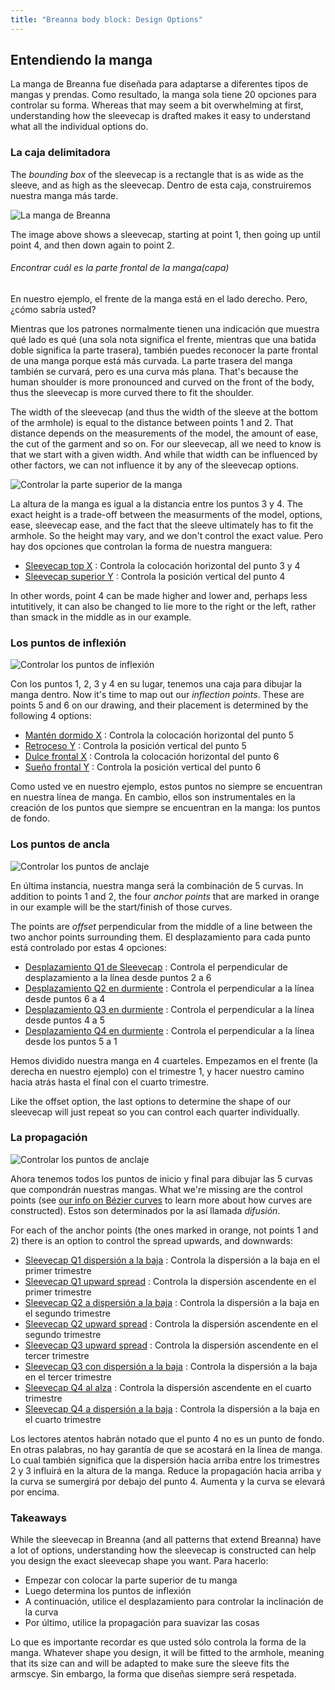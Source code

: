 ```yaml
---
title: "Breanna body block: Design Options"
---
```


<PatternOptions pattern='breanna' />

## Entendiendo la manga

La manga de Breanna fue diseñada para adaptarse a diferentes tipos de mangas y prendas. Como resultado, la manga sola tiene 20 opciones para controlar su forma. Whereas that may seem a bit overwhelming at first, understanding how the sleevecap is drafted makes it easy to understand what all the individual options do.

### La caja delimitadora

The _bounding box_ of the sleevecap is a rectangle that is as wide as the sleeve, and as high as the sleevecap. Dentro de esta caja, construiremos nuestra manga más tarde.

![La manga de Breanna](sleevecap.svg)

The image above shows a sleevecap, starting at point 1, then going up until point 4, and then down again to point 2.

<Note>

###### Encontrar cuál es la parte frontal de la manga(capa)

En nuestro ejemplo, el frente de la manga está en el lado derecho. Pero, ¿cómo sabría usted?

Mientras que los patrones normalmente tienen una indicación que muestra qué lado es qué (una sola nota
significa el frente, mientras que una batida doble significa la parte trasera), también puedes
reconocer la parte frontal de una manga porque está más curvada. La parte trasera del manga
también se curvará, pero es una curva más plana. That's because the human shoulder
is more pronounced and curved on the front of the body, thus the sleevecap is more curved
there to fit the shoulder.

</Note>

The width of the sleevecap (and thus the width of the sleeve at the bottom of the armhole) is equal to the distance between points 1 and 2. That distance depends on the measurements of the model, the amount of ease, the cut of the garment and so on. For our sleevecap, all we need to know is that we start with a given width. And while that width can be influenced by other factors, we can not influence it by any of the sleevecap options.

![Controlar la parte superior de la manga](sleevecaptop.svg)

La altura de la manga es igual a la distancia entre los puntos 3 y 4. The exact height is a trade-off between the measurments of the model, options, ease, sleevecap ease, and the fact that the sleeve ultimately has to fit the armhole. So the height may vary, and we don't control the exact value. Pero hay dos opciones que controlan la forma de nuestra manguera:

- [Sleevecap top X](/docs/patterns/breanna/options/sleevecaptopfactorx/) : Controla la colocación horizontal del punto 3 y 4
- [Sleevecap superior Y](/docs/patterns/breanna/options/sleevecaptopfactory/) : Controla la posición vertical del punto 4

In other words, point 4 can be made higher and lower and, perhaps less intutitively, it can also be changed to lie more to the right or the left, rather than smack in the middle as in our example.

### Los puntos de inflexión

![Controlar los puntos de inflexión](sleevecapinflection.svg)

Con los puntos 1, 2, 3 y 4 en su lugar, tenemos una caja para dibujar la manga dentro. Now it's time to map out our _inflection points_. These are points 5 and 6 on our drawing, and their placement is determined by the following 4 options:

- [Mantén dormido X](/docs/patterns/breanna/options/sleevecapbackfactorx) : Controla la colocación horizontal del punto 5
- [Retroceso Y](/docs/patterns/breanna/options/sleevecapbackfactory) : Controla la posición vertical del punto 5
- [Dulce frontal X](/docs/patterns/breanna/options/sleevecapbackfactorx) : Controla la colocación horizontal del punto 6
- [Sueño frontal Y](/docs/patterns/breanna/options/sleevecapbackfactory) : Controla la posición vertical del punto 6

<Note>

Como usted ve en nuestro ejemplo, estos puntos no siempre se encuentran en nuestra línea de manga. En cambio, ellos
son instrumentales en la creación de los puntos que siempre se encuentran en la manga: los puntos de fondo.

</Note>

### Los puntos de ancla

![Controlar los puntos de anclaje](sleevecapanchor.svg)

En última instancia, nuestra manga será la combinación de 5 curvas. In addition to points 1 and 2, the four _anchor points_ that are marked in orange in our example will be the start/finish of those curves.

The points are _offset_ perpendicular from the middle of a line between the two anchor points surrounding them. El desplazamiento para cada punto está controlado por estas 4 opciones:

- [Desplazamiento Q1 de Sleevecap](/docs/patterns/breanna/options/sleevecapq1offset) : Controla el perpendicular de desplazamiento a la línea desde puntos 2 a 6
- [Desplazamiento Q2 en durmiente](/docs/patterns/breanna/options/sleevecapq2offset) : Controla el perpendicular a la línea desde puntos 6 a 4
- [Desplazamiento Q3 en durmiente](/docs/patterns/breanna/options/sleevecapq3offset) : Controla el perpendicular a la línea desde puntos 4 a 5
- [Desplazamiento Q4 en durmiente](/docs/patterns/breanna/options/sleevecapq3offset) : Controla el perpendicular a la línea desde los puntos 5 a 1

<Note>

Hemos dividido nuestra manga en 4 cuarteles. Empezamos en el frente (la derecha en nuestro ejemplo)
con el trimestre 1, y hacer nuestro camino hacia atrás hasta el final con el cuarto trimestre.

Like the offset option, the last options to determine the shape of our sleevecap will just repeat so you can
control each quarter individually.

</Note>

### La propagación

![Controlar los puntos de anclaje](sleevecapspread.svg)

Ahora tenemos todos los puntos de inicio y final para dibujar las 5 curvas que compondrán nuestras mangas. What we're missing are the control points (see [our info on Bézier curves](https://freesewing.dev/concepts/beziercurves) to learn more about how curves are constructed). Estos son determinados por la así llamada _difusión_.

For each of the anchor points (the ones marked in orange, not points 1 and 2) there is an option to control the spread upwards, and downwards:

- [Sleevecap Q1 dispersión a la baja](/docs/patterns/breanna/options/sleevecapq1spread1) : Controla la dispersión a la baja en el primer trimestre
- [Sleevecap Q1 upward spread](/docs/patterns/breanna/options/sleevecapq1spread2) : Controla la dispersión ascendente en el primer trimestre
- [Sleevecap Q2 a dispersión a la baja](/docs/patterns/breanna/options/sleevecapq2spread1) : Controla la dispersión a la baja en el segundo trimestre
- [Sleevecap Q2 upward spread](/docs/patterns/breanna/options/sleevecapq2spread2) : Controla la dispersión ascendente en el segundo trimestre
- [Sleevecap Q3 upward spread](/docs/patterns/breanna/options/sleevecapq3spread1) : Controla la dispersión ascendente en el tercer trimestre
- [Sleevecap Q3 con dispersión a la baja](/docs/patterns/breanna/options/sleevecapq3spread2) : Controla la dispersión a la baja en el tercer trimestre
- [Sleevecap Q4 al alza](/docs/patterns/breanna/options/sleevecapq4spread1) : Controla la dispersión ascendente en el cuarto trimestre
- [Sleevecap Q4 a dispersión a la baja](/docs/patterns/breanna/options/sleevecapq4spread2) : Controla la dispersión a la baja en el cuarto trimestre

<Note>

Los lectores atentos habrán notado que el punto 4 no es un punto de fondo. En otras palabras, no hay garantía
de que se acostará en la línea de manga. Lo cual también significa que la dispersión hacia arriba entre los trimestres 2 y 3 influirá
en la altura de la manga. Reduce la propagación hacia arriba y la curva se sumergirá por debajo del punto 4. Aumenta y
la curva se elevará por encima.

</Note>

### Takeaways

While the sleevecap in Breanna (and all patterns that extend Breanna) have a lot of options, understanding how the sleevecap is constructed can help you design the exact sleevecap shape you want. Para hacerlo:

- Empezar con colocar la parte superior de tu manga
- Luego determina los puntos de inflexión
- A continuación, utilice el desplazamiento para controlar la inclinación de la curva
- Por último, utilice la propagación para suavizar las cosas

Lo que es importante recordar es que usted sólo controla la forma de la manga. Whatever shape you design, it will be fitted to the armhole, meaning that its size can and will be adapted to make sure the sleeve fits the armscye. Sin embargo, la forma que diseñas siempre será respetada.
